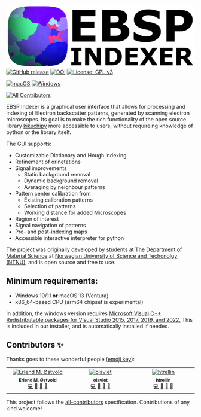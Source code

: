![Alt text](https://github.com/EBSP-Indexer/EBSP-Indexer/blob/dev/resources/ebsd_gui.png?raw=true "Electron backscatter pattern Indexer")
[![GitHub release](https://img.shields.io/github/release/EBSP-Indexer/EBSP-Indexer.svg)](https://GitHub.com/EBSP-Indexer/EBSP-Indexer/releases/)
[![DOI](https://zenodo.org/badge/DOI/10.5281/zenodo.7925262.svg)](https://doi.org/10.5281/zenodo.7925262)
[![License: GPL v3](https://img.shields.io/badge/License-GPLv3-blue.svg)](https://www.gnu.org/licenses/gpl-3.0) 

[![macOS](https://svgshare.com/i/ZjP.svg)](https://svgshare.com/i/ZjP.svg)
[![Windows](https://svgshare.com/i/ZhY.svg)](https://svgshare.com/i/ZhY.svg)
<!-- ALL-CONTRIBUTORS-BADGE:START - Do not remove or modify this section -->
[![All Contributors](https://img.shields.io/badge/all_contributors-3-orange.svg?style=flat-square)](#contributors-)
<!-- ALL-CONTRIBUTORS-BADGE:END -->

EBSP Indexer is a graphical user interface that allows for processing and indexing of Electron backscatter patterns, generated by scanning electron microscopes. Its goal is to make the rich functionality of the open source library [kikuchipy](https://zenodo.org/record/7263012) more accessible to users, without requireing knowledge of python or the library itself.

The GUI supports:
- Customizable Dictionary and Hough indexing
- Refinement of orinetations
- Signal improvements
    - Static background removal
    - Dynamic background removal
    - Averaging by neighbour patterns
- Pattern center calibration from
    - Existing calibration patterns
    - Selection of patterns
    - Working distance for added Microscopes
- Region of interest
- Signal navigation of patterns
- Pre- and post-indexing maps
- Accessible interactive interpreter for python

The project was originally developed by students at [The Department of Material Science](https://www.ntnu.edu/ima/research/emlab) at [Norwegian University of Science and Techonolgy (NTNU)](https://www.ntnu.edu/), and is open source and free to use.

## Minimum requirements:
- Windows 10/11 **or** macOS 13 (Ventura)
- x86_64-based CPU (arm64 chipset is experimental)

In addition, the windows version requires [Microsoft Visual C++ Redistributable packages for Visual Studio 2015, 2017, 2019, and 2022.](https://learn.microsoft.com/en-US/cpp/windows/latest-supported-vc-redist?view=msvc-170) This is included in our installer, and is automatically installed if needed.

## Contributors ✨

Thanks goes to these wonderful people ([emoji key](https://allcontributors.org/docs/en/emoji-key)):

<!-- ALL-CONTRIBUTORS-LIST:START - Do not remove or modify this section -->
<!-- prettier-ignore-start -->
<!-- markdownlint-disable -->
<table>
  <tbody>
    <tr>
      <td align="center" valign="top" width="14.28%"><a href="https://github.com/Erlendos12"><img src="https://avatars.githubusercontent.com/u/99336047?v=4?s=100" width="100px;" alt="Erlend M. Østvold"/><br /><sub><b>Erlend M. Østvold</b></sub></a><br /><a href="https://github.com/EBSP-Indexer/EBSP-Indexer/commits?author=Erlendos12" title="Code">💻</a> <a href="https://github.com/EBSP-Indexer/EBSP-Indexer/issues?q=author%3AErlendos12" title="Bug reports">🐛</a> <a href="https://github.com/EBSP-Indexer/EBSP-Indexer/commits?author=Erlendos12" title="Documentation">📖</a> <a href="#ideas-Erlendos12" title="Ideas, Planning, & Feedback">🤔</a></td>
      <td align="center" valign="top" width="14.28%"><a href="https://github.com/olavlet"><img src="https://avatars.githubusercontent.com/u/113110330?v=4?s=100" width="100px;" alt="olavlet"/><br /><sub><b>olavlet</b></sub></a><br /><a href="https://github.com/EBSP-Indexer/EBSP-Indexer/commits?author=olavlet" title="Code">💻</a> <a href="https://github.com/EBSP-Indexer/EBSP-Indexer/issues?q=author%3Aolavlet" title="Bug reports">🐛</a> <a href="https://github.com/EBSP-Indexer/EBSP-Indexer/commits?author=olavlet" title="Documentation">📖</a> <a href="#ideas-olavlet" title="Ideas, Planning, & Feedback">🤔</a></td>
      <td align="center" valign="top" width="14.28%"><a href="https://github.com/htrellin"><img src="https://avatars.githubusercontent.com/u/80631936?v=4?s=100" width="100px;" alt="htrellin"/><br /><sub><b>htrellin</b></sub></a><br /><a href="https://github.com/EBSP-Indexer/EBSP-Indexer/commits?author=htrellin" title="Code">💻</a> <a href="https://github.com/EBSP-Indexer/EBSP-Indexer/issues?q=author%3Ahtrellin" title="Bug reports">🐛</a> <a href="https://github.com/EBSP-Indexer/EBSP-Indexer/commits?author=htrellin" title="Documentation">📖</a> <a href="#ideas-htrellin" title="Ideas, Planning, & Feedback">🤔</a></td>
    </tr>
  </tbody>
</table>

<!-- markdownlint-restore -->
<!-- prettier-ignore-end -->

<!-- ALL-CONTRIBUTORS-LIST:END -->

This project follows the [all-contributors](https://github.com/all-contributors/all-contributors) specification. Contributions of any kind welcome!
